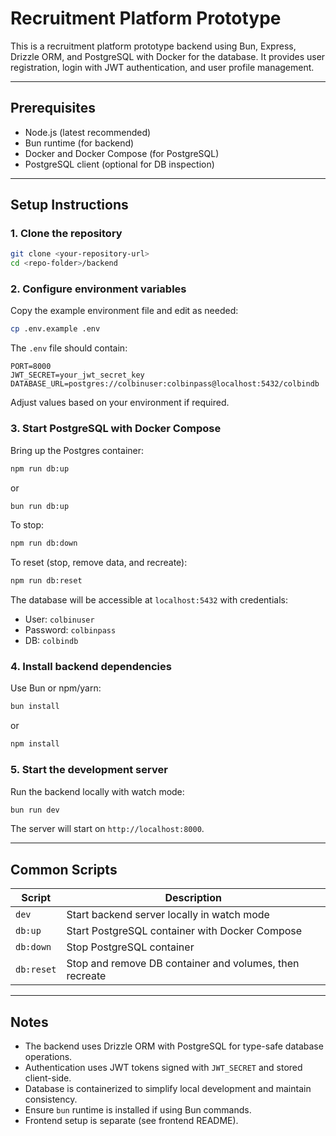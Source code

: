 # Recruitment Platform Prototype

This is a recruitment platform prototype backend using Bun, Express, Drizzle ORM, and PostgreSQL with Docker for the database. It provides user registration, login with JWT authentication, and user profile management.

---

## Prerequisites

- Node.js (latest recommended)
- Bun runtime (for backend)
- Docker and Docker Compose (for PostgreSQL)
- PostgreSQL client (optional for DB inspection)

---

## Setup Instructions

### 1. Clone the repository

```bash
git clone <your-repository-url>
cd <repo-folder>/backend
```

### 2. Configure environment variables

Copy the example environment file and edit as needed:

```bash
cp .env.example .env
```

The `.env` file should contain:
```
PORT=8000
JWT_SECRET=your_jwt_secret_key
DATABASE_URL=postgres://colbinuser:colbinpass@localhost:5432/colbindb
```

Adjust values based on your environment if required.

### 3. Start PostgreSQL with Docker Compose

Bring up the Postgres container:

```bash
npm run db:up
```

or

```bash
bun run db:up
```

To stop:

```bash
npm run db:down
```

To reset (stop, remove data, and recreate):

```bash
npm run db:reset
```

The database will be accessible at `localhost:5432` with credentials:

- User: `colbinuser`
- Password: `colbinpass`
- DB: `colbindb`

### 4. Install backend dependencies

Use Bun or npm/yarn:

```bash
bun install
```

or

```bash
npm install
```

### 5. Start the development server

Run the backend locally with watch mode:

```bash
bun run dev
```

The server will start on `http://localhost:8000`.

---

## Common Scripts

| Script        | Description                                      |
|---------------|------------------------------------------------|
| `dev`         | Start backend server locally in watch mode     |
| `db:up`       | Start PostgreSQL container with Docker Compose |
| `db:down`     | Stop PostgreSQL container                        |
| `db:reset`    | Stop and remove DB container and volumes, then recreate |

---

## Notes

- The backend uses Drizzle ORM with PostgreSQL for type-safe database operations.
- Authentication uses JWT tokens signed with `JWT_SECRET` and stored client-side.
- Database is containerized to simplify local development and maintain consistency.
- Ensure `bun` runtime is installed if using Bun commands.
- Frontend setup is separate (see frontend README).
